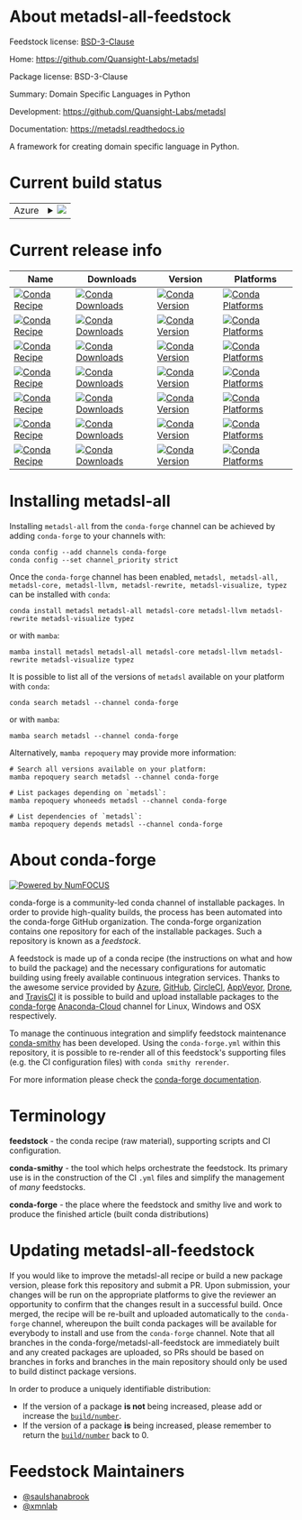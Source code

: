 About metadsl-all-feedstock
===========================

Feedstock license: [BSD-3-Clause](https://github.com/conda-forge/metadsl-all-feedstock/blob/main/LICENSE.txt)

Home: https://github.com/Quansight-Labs/metadsl

Package license: BSD-3-Clause

Summary: Domain Specific Languages in Python

Development: https://github.com/Quansight-Labs/metadsl

Documentation: https://metadsl.readthedocs.io

A framework for creating domain specific language in Python.

Current build status
====================


<table>
    
  <tr>
    <td>Azure</td>
    <td>
      <details>
        <summary>
          <a href="https://dev.azure.com/conda-forge/feedstock-builds/_build/latest?definitionId=9743&branchName=main">
            <img src="https://dev.azure.com/conda-forge/feedstock-builds/_apis/build/status/metadsl-all-feedstock?branchName=main">
          </a>
        </summary>
        <table>
          <thead><tr><th>Variant</th><th>Status</th></tr></thead>
          <tbody><tr>
              <td>linux_64</td>
              <td>
                <a href="https://dev.azure.com/conda-forge/feedstock-builds/_build/latest?definitionId=9743&branchName=main">
                  <img src="https://dev.azure.com/conda-forge/feedstock-builds/_apis/build/status/metadsl-all-feedstock?branchName=main&jobName=linux&configuration=linux%20linux_64_" alt="variant">
                </a>
              </td>
            </tr><tr>
              <td>osx_64</td>
              <td>
                <a href="https://dev.azure.com/conda-forge/feedstock-builds/_build/latest?definitionId=9743&branchName=main">
                  <img src="https://dev.azure.com/conda-forge/feedstock-builds/_apis/build/status/metadsl-all-feedstock?branchName=main&jobName=osx&configuration=osx%20osx_64_" alt="variant">
                </a>
              </td>
            </tr><tr>
              <td>win_64</td>
              <td>
                <a href="https://dev.azure.com/conda-forge/feedstock-builds/_build/latest?definitionId=9743&branchName=main">
                  <img src="https://dev.azure.com/conda-forge/feedstock-builds/_apis/build/status/metadsl-all-feedstock?branchName=main&jobName=win&configuration=win%20win_64_" alt="variant">
                </a>
              </td>
            </tr>
          </tbody>
        </table>
      </details>
    </td>
  </tr>
</table>

Current release info
====================

| Name | Downloads | Version | Platforms |
| --- | --- | --- | --- |
| [![Conda Recipe](https://img.shields.io/badge/recipe-metadsl-green.svg)](https://anaconda.org/conda-forge/metadsl) | [![Conda Downloads](https://img.shields.io/conda/dn/conda-forge/metadsl.svg)](https://anaconda.org/conda-forge/metadsl) | [![Conda Version](https://img.shields.io/conda/vn/conda-forge/metadsl.svg)](https://anaconda.org/conda-forge/metadsl) | [![Conda Platforms](https://img.shields.io/conda/pn/conda-forge/metadsl.svg)](https://anaconda.org/conda-forge/metadsl) |
| [![Conda Recipe](https://img.shields.io/badge/recipe-metadsl--all-green.svg)](https://anaconda.org/conda-forge/metadsl-all) | [![Conda Downloads](https://img.shields.io/conda/dn/conda-forge/metadsl-all.svg)](https://anaconda.org/conda-forge/metadsl-all) | [![Conda Version](https://img.shields.io/conda/vn/conda-forge/metadsl-all.svg)](https://anaconda.org/conda-forge/metadsl-all) | [![Conda Platforms](https://img.shields.io/conda/pn/conda-forge/metadsl-all.svg)](https://anaconda.org/conda-forge/metadsl-all) |
| [![Conda Recipe](https://img.shields.io/badge/recipe-metadsl--core-green.svg)](https://anaconda.org/conda-forge/metadsl-core) | [![Conda Downloads](https://img.shields.io/conda/dn/conda-forge/metadsl-core.svg)](https://anaconda.org/conda-forge/metadsl-core) | [![Conda Version](https://img.shields.io/conda/vn/conda-forge/metadsl-core.svg)](https://anaconda.org/conda-forge/metadsl-core) | [![Conda Platforms](https://img.shields.io/conda/pn/conda-forge/metadsl-core.svg)](https://anaconda.org/conda-forge/metadsl-core) |
| [![Conda Recipe](https://img.shields.io/badge/recipe-metadsl--llvm-green.svg)](https://anaconda.org/conda-forge/metadsl-llvm) | [![Conda Downloads](https://img.shields.io/conda/dn/conda-forge/metadsl-llvm.svg)](https://anaconda.org/conda-forge/metadsl-llvm) | [![Conda Version](https://img.shields.io/conda/vn/conda-forge/metadsl-llvm.svg)](https://anaconda.org/conda-forge/metadsl-llvm) | [![Conda Platforms](https://img.shields.io/conda/pn/conda-forge/metadsl-llvm.svg)](https://anaconda.org/conda-forge/metadsl-llvm) |
| [![Conda Recipe](https://img.shields.io/badge/recipe-metadsl--rewrite-green.svg)](https://anaconda.org/conda-forge/metadsl-rewrite) | [![Conda Downloads](https://img.shields.io/conda/dn/conda-forge/metadsl-rewrite.svg)](https://anaconda.org/conda-forge/metadsl-rewrite) | [![Conda Version](https://img.shields.io/conda/vn/conda-forge/metadsl-rewrite.svg)](https://anaconda.org/conda-forge/metadsl-rewrite) | [![Conda Platforms](https://img.shields.io/conda/pn/conda-forge/metadsl-rewrite.svg)](https://anaconda.org/conda-forge/metadsl-rewrite) |
| [![Conda Recipe](https://img.shields.io/badge/recipe-metadsl--visualize-green.svg)](https://anaconda.org/conda-forge/metadsl-visualize) | [![Conda Downloads](https://img.shields.io/conda/dn/conda-forge/metadsl-visualize.svg)](https://anaconda.org/conda-forge/metadsl-visualize) | [![Conda Version](https://img.shields.io/conda/vn/conda-forge/metadsl-visualize.svg)](https://anaconda.org/conda-forge/metadsl-visualize) | [![Conda Platforms](https://img.shields.io/conda/pn/conda-forge/metadsl-visualize.svg)](https://anaconda.org/conda-forge/metadsl-visualize) |
| [![Conda Recipe](https://img.shields.io/badge/recipe-typez-green.svg)](https://anaconda.org/conda-forge/typez) | [![Conda Downloads](https://img.shields.io/conda/dn/conda-forge/typez.svg)](https://anaconda.org/conda-forge/typez) | [![Conda Version](https://img.shields.io/conda/vn/conda-forge/typez.svg)](https://anaconda.org/conda-forge/typez) | [![Conda Platforms](https://img.shields.io/conda/pn/conda-forge/typez.svg)](https://anaconda.org/conda-forge/typez) |

Installing metadsl-all
======================

Installing `metadsl-all` from the `conda-forge` channel can be achieved by adding `conda-forge` to your channels with:

```
conda config --add channels conda-forge
conda config --set channel_priority strict
```

Once the `conda-forge` channel has been enabled, `metadsl, metadsl-all, metadsl-core, metadsl-llvm, metadsl-rewrite, metadsl-visualize, typez` can be installed with `conda`:

```
conda install metadsl metadsl-all metadsl-core metadsl-llvm metadsl-rewrite metadsl-visualize typez
```

or with `mamba`:

```
mamba install metadsl metadsl-all metadsl-core metadsl-llvm metadsl-rewrite metadsl-visualize typez
```

It is possible to list all of the versions of `metadsl` available on your platform with `conda`:

```
conda search metadsl --channel conda-forge
```

or with `mamba`:

```
mamba search metadsl --channel conda-forge
```

Alternatively, `mamba repoquery` may provide more information:

```
# Search all versions available on your platform:
mamba repoquery search metadsl --channel conda-forge

# List packages depending on `metadsl`:
mamba repoquery whoneeds metadsl --channel conda-forge

# List dependencies of `metadsl`:
mamba repoquery depends metadsl --channel conda-forge
```


About conda-forge
=================

[![Powered by
NumFOCUS](https://img.shields.io/badge/powered%20by-NumFOCUS-orange.svg?style=flat&colorA=E1523D&colorB=007D8A)](https://numfocus.org)

conda-forge is a community-led conda channel of installable packages.
In order to provide high-quality builds, the process has been automated into the
conda-forge GitHub organization. The conda-forge organization contains one repository
for each of the installable packages. Such a repository is known as a *feedstock*.

A feedstock is made up of a conda recipe (the instructions on what and how to build
the package) and the necessary configurations for automatic building using freely
available continuous integration services. Thanks to the awesome service provided by
[Azure](https://azure.microsoft.com/en-us/services/devops/), [GitHub](https://github.com/),
[CircleCI](https://circleci.com/), [AppVeyor](https://www.appveyor.com/),
[Drone](https://cloud.drone.io/welcome), and [TravisCI](https://travis-ci.com/)
it is possible to build and upload installable packages to the
[conda-forge](https://anaconda.org/conda-forge) [Anaconda-Cloud](https://anaconda.org/)
channel for Linux, Windows and OSX respectively.

To manage the continuous integration and simplify feedstock maintenance
[conda-smithy](https://github.com/conda-forge/conda-smithy) has been developed.
Using the ``conda-forge.yml`` within this repository, it is possible to re-render all of
this feedstock's supporting files (e.g. the CI configuration files) with ``conda smithy rerender``.

For more information please check the [conda-forge documentation](https://conda-forge.org/docs/).

Terminology
===========

**feedstock** - the conda recipe (raw material), supporting scripts and CI configuration.

**conda-smithy** - the tool which helps orchestrate the feedstock.
                   Its primary use is in the construction of the CI ``.yml`` files
                   and simplify the management of *many* feedstocks.

**conda-forge** - the place where the feedstock and smithy live and work to
                  produce the finished article (built conda distributions)


Updating metadsl-all-feedstock
==============================

If you would like to improve the metadsl-all recipe or build a new
package version, please fork this repository and submit a PR. Upon submission,
your changes will be run on the appropriate platforms to give the reviewer an
opportunity to confirm that the changes result in a successful build. Once
merged, the recipe will be re-built and uploaded automatically to the
`conda-forge` channel, whereupon the built conda packages will be available for
everybody to install and use from the `conda-forge` channel.
Note that all branches in the conda-forge/metadsl-all-feedstock are
immediately built and any created packages are uploaded, so PRs should be based
on branches in forks and branches in the main repository should only be used to
build distinct package versions.

In order to produce a uniquely identifiable distribution:
 * If the version of a package **is not** being increased, please add or increase
   the [``build/number``](https://docs.conda.io/projects/conda-build/en/latest/resources/define-metadata.html#build-number-and-string).
 * If the version of a package **is** being increased, please remember to return
   the [``build/number``](https://docs.conda.io/projects/conda-build/en/latest/resources/define-metadata.html#build-number-and-string)
   back to 0.

Feedstock Maintainers
=====================

* [@saulshanabrook](https://github.com/saulshanabrook/)
* [@xmnlab](https://github.com/xmnlab/)


